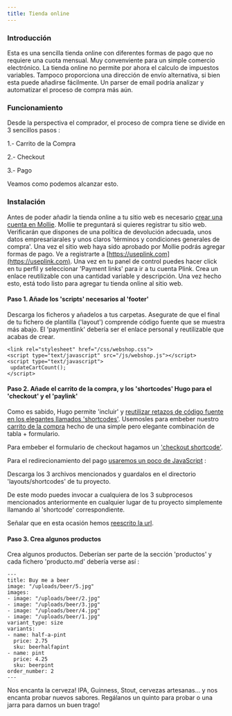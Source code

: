 ```yaml
---
title: Tienda online
---
```


### Introducción

Esta es una sencilla tienda online con diferentes formas de pago que no requiere una cuota mensual. Muy convenviente para un simple comercio electrónico. La tienda online no
permite por ahora el calculo de impuestos variables. Tampoco proporciona una dirección de envío alternativa, si bien esta puede añadirse fácilmente. Un  parser de email podría
analizar y automatizar el proceso de compra más aún.

### Funcionamiento

Desde la perspectiva el comprador, el proceso de compra tiene se divide  en 3 sencillos pasos :

1.- Carrito de la Compra

2.- Checkout

3.- Pago 

Veamos como podemos alcanzar esto.

### Instalación


Antes de poder añadir la tienda online a tu sitio web es necesario [crear una cuenta en Mollie](https://www.mollie.com). Mollie te preguntará si quieres registrar tu sitio
web. Verificarán que dispones de una política de devolución adecuada, unos datos empresariarales y unos claros 'términos y condiciones generales de compra'. Una vez el sitio web
haya sido aprobado por Mollie podrás agregar formas de pago.  Ve a registrarte a [https://useplink.com](https://useplink.com). Una vez en tu panel de control puedes hacer click en
tu perfil y seleccionar 'Payment links' para ir a tu cuenta Plink. Crea un enlace reutilizable con una cantidad variable y descripción. Una vez hecho esto, está todo listo para
agregar tu tienda online al sitio web.

#### Paso 1. Añade los 'scripts' necesarios al 'footer'

Descarga los ficheros y añadelos a tus carpetas. Asegurate de que el final de tu fichero de plantilla ('layout') comprende código fuente que se muestra más abajo. El 'paymentlink'
debería ser el enlace personal y reutilizable que acabas de crear.

```
<link rel="stylesheet" href="/css/webshop.css">
<script type="text/javascript" src="/js/webshop.js"></script>
<script type="text/javascript">
 updateCartCount();
</script>
```

#### Paso 2. Añade el carrito de la compra, y los 'shortcodes' Hugo para el 'checkout' y el 'paylink'

Como es sabido, Hugo permite 'incluir' y [reutilizar retazos de código fuente en los elegantes llamados 'shortcodes'](https://gohugo.io/templates/shortcode-templates/). Usemosles
para embeber nuestro [carrito de la compra](https://github.com/jhvanderschee/hugocodex/blob/main/layouts/shortcodes/cart.html) hecho de una simple pero elegante combinación de tabla + formulario.

Para embeber el formulario de checkout hagamos un ['checkout shortcode'](https://github.com/jhvanderschee/hugocodex/blob/main/layouts/shortcodes/checkout.html).

Para el redirecionamiento del pago [usaremos un poco de JavaScript](https://github.com/jhvanderschee/hugocodex/blob/main/layouts/shortcodes/redirect-to-payment.html) :

Descarga los 3 archivos mencionados y guardalos en el directorio 'layouts/shortcodes' de tu proyecto.

De este modo puedes invocar a cualquiera de los 3 subprocesos mencionados anteriormente en cualquier lugar de tu proyecto simplemente llamando al 'shortcode' correspondiente. 


Señalar que en esta ocasión hemos [reescrito la url](https://gohugo.io/content-management/urls/#set-url-in-front-matter).


#### Paso 3. Crea algunos productos

Crea algunos productos. Deberían ser parte de la sección 'productos' y cada fichero 'producto.md' debería verse así :

```
---
title: Buy me a beer
image: "/uploads/beer/5.jpg"
images:
- image: "/uploads/beer/2.jpg"
- image: "/uploads/beer/3.jpg"
- image: "/uploads/beer/4.jpg"
- image: "/uploads/beer/1.jpg"
variant_type: size
variants:
- name: half-a-pint
  price: 2.75
  sku: beerhalfapint
- name: pint
  price: 4.25
  sku: beerpint
order_number: 2
---
```

Nos encanta la cerveza! IPA, Guinness, Stout, cervezas artesanas... y nos encanta probar nuevos sabores. Regálanos un quinto para probar o una jarra para darnos un buen trago!


